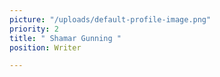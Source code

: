 ```yaml
---
picture: "/uploads/default-profile-image.png"
priority: 2
title: " Shamar Gunning "
position: Writer

---
```

